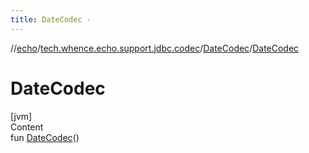 ```yaml
---
title: DateCodec -
---
```

//[echo](../../index.md)/[tech.whence.echo.support.jdbc.codec](../index.md)/[DateCodec](index.md)/[DateCodec](-date-codec.md)



# DateCodec  
[jvm]  
Content  
fun [DateCodec](-date-codec.md)()  



